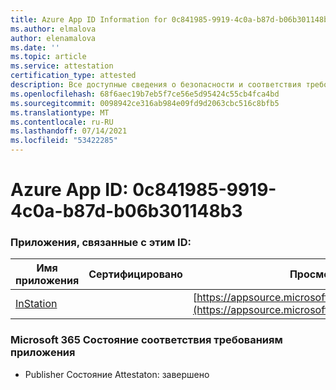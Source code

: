 ```yaml
---
title: Azure App ID Information for 0c841985-9919-4c0a-b87d-b06b301148b3
ms.author: elmalova
author: elenamalova
ms.date: ''
ms.topic: article
ms.service: attestation
certification_type: attested
description: Все доступные сведения о безопасности и соответствия требованиям для 0c841985-9919-4c0a-b87d-b06b301148b3.
ms.openlocfilehash: 68f6aec19b7eb5f7ce56e5d95424c55cb4fca4bd
ms.sourcegitcommit: 0098942ce316ab984e09fd9d2063cbc516c8bfb5
ms.translationtype: MT
ms.contentlocale: ru-RU
ms.lasthandoff: 07/14/2021
ms.locfileid: "53422285"
---
```

# <a name="azure-app-id-0c841985-9919-4c0a-b87d-b06b301148b3"></a>Azure App ID: 0c841985-9919-4c0a-b87d-b06b301148b3


### <a name="apps-associated-with-this-id"></a>Приложения, связанные с этим ID:
| **Имя приложения** | **Сертифицировано** | **Просмотр в AppSource** |
|-|-|-|
| [InStation](https://docs.microsoft.com/en-us/microsoft-365-app-certification/forward/WA200001701) |  | [https://appsource.microsoft.com/product/office/WA200001701](https://appsource.microsoft.com/product/office/WA200001701) |

### <a name="microsoft-365-app-compliance-status"></a>Microsoft 365 Состояние соответствия требованиям приложения
- Publisher Состояние Attestaton: завершено
